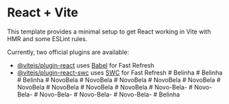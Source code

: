 # React + Vite

This template provides a minimal setup to get React working in Vite with HMR and some ESLint rules.

Currently, two official plugins are available:

- [@vitejs/plugin-react](https://github.com/vitejs/vite-plugin-react/blob/main/packages/plugin-react/README.md) uses [Babel](https://babeljs.io/) for Fast Refresh
- [@vitejs/plugin-react-swc](https://github.com/vitejs/vite-plugin-react-swc) uses [SWC](https://swc.rs/) for Fast Refresh
#   B e l i n h a  
 #   B e l i n h a  
 #   B e l i n h a  
 #   N o v o B e l a  
 #   N o v o B e l a  
 #   N o v o B e l a  
 #   N o v o B e l a  
 #   N o v o B e l a  
 #   N o v o B e l a  
 #   N o v o B e l a  
 #   N o v o B e l a  
 #   N o v o B e l a  
 #   N o v o - B e l a -  
 #   N o v o - B e l a -  
 #   N o v o - B e l a -  
 #   N o v o - B e l a -  
 #   N o v o - B e l a -  
 #   B e l i n h a  
 